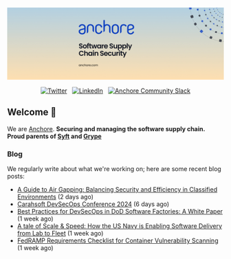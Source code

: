 <p align="center">
  <a href="https://anchore.com" target="_blank"><img src="https://raw.githubusercontent.com/anchore/.github/main/.github/banner.jpg"></a>
</p>
<p align="center">
  &nbsp;<a href="https://twitter.com/anchore" target="_blank"><img alt="Twitter" src="https://img.shields.io/badge/Twitter-303030?style=for-the-badge&logo=x&logoColor=%23ffffff"></a>&nbsp;
  &nbsp;<a href="https://www.linkedin.com/company/anchore" target="_blank"><img alt="LinkedIn" src="https://img.shields.io/badge/LinkedIn-1667be?style=for-the-badge&logo=linkedin&logoColor=%23ffffff"></a>&nbsp;
  &nbsp;<a href="https://anchore.com/slack" target="_blank"><img alt="Anchore Community Slack" src="https://img.shields.io/badge/Slack-4A154B?style=for-the-badge&logo=slack&logoColor=white"></a>&nbsp;
</p>

## Welcome 👋

We are [Anchore](https://anchore.com/).
**Securing and managing the software supply chain. Proud parents of [Syft](https://github.com/anchore/syft) and [Grype](https://gitub.com/anchore/grype)**

### Blog 

We regularly write about what we're working on; here are some recent blog posts:


- [A Guide to Air Gapping: Balancing Security and Efficiency in Classified Environments](https://anchore.com/blog/dod-devsecops-air-gap-environment/) (2 days ago)
- [Carahsoft DevSecOps Conference 2024](https://anchore.com/events/carahsoft-devsecops-conference-2024/) (6 days ago)
- [Best Practices for DevSecOps in DoD Software Factories: A White Paper](https://anchore.com/blog/best-practices-for-devsecops-in-dod-software-factories-a-white-paper/) (1 week ago)
- [A tale of Scale &amp; Speed: How the US Navy is Enabling Software Delivery from Lab to Fleet](https://anchore.com/events/a-tale-of-scale-speed-how-the-us-navy-is-enabling-software-delivery-of-cutting-edge-capabilities-from-the-lab-to-the-fleet/) (1 week ago)
- [FedRAMP Requirements Checklist for Container Vulnerability Scanning](https://anchore.com/white-papers/fedramp-requirements-for-containers-checklist/) (1 week ago)
